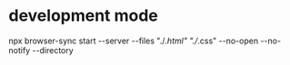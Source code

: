 # development mode
npx browser-sync start --server --files "./*.html" "./*.css" --no-open --no-notify --directory